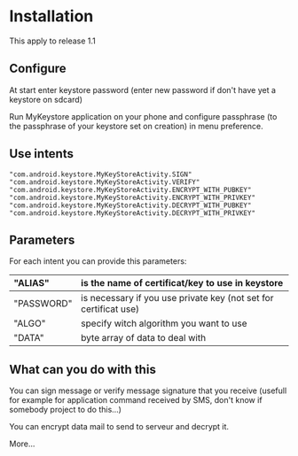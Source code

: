 # Installation #

This apply to release 1.1

## Configure ##

At start enter keystore password (enter new password if don't have yet a
keystore on sdcard)

Run MyKeystore application on your phone and configure passphrase (to the passphrase of your keystore set on creation) in menu preference.


## Use intents ##

```
"com.android.keystore.MyKeyStoreActivity.SIGN"
"com.android.keystore.MyKeyStoreActivity.VERIFY"
"com.android.keystore.MyKeyStoreActivity.ENCRYPT_WITH_PUBKEY"
"com.android.keystore.MyKeyStoreActivity.ENCRYPT_WITH_PRIVKEY"
"com.android.keystore.MyKeyStoreActivity.DECRYPT_WITH_PUBKEY"
"com.android.keystore.MyKeyStoreActivity.DECRYPT_WITH_PRIVKEY"
```

## Parameters ##

For each intent you can provide this parameters:

| "ALIAS"    | is the name of certificat/key to use in keystore                 |
|:-----------|:-----------------------------------------------------------------|
| "PASSWORD" | is necessary if you use private key (not set for certificat use) |
| "ALGO"     | specify witch algorithm you want to use                          |
| "DATA"     | byte array of data to deal with                                  |

## What can you do with this ##

You can sign message or verify message signature that you receive (usefull for example for application command received by SMS, don't know if somebody project to do this...)

You can encrypt data mail to send to serveur and decrypt it.

More...